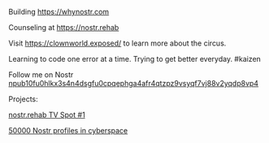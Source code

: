 Building https://whynostr.com

Counseling at https://nostr.rehab 

Visit https://clownworld.exposed/ to learn more about the circus.

Learning to code one error at a time. Trying to get better everyday. #kaizen

Follow me on Nostr [npub10fu0hlkx3s4n4dsgfu0cpqephga4afr4qtzpz9vsyqf7vj88v2yqdp8vp4](https://primal.net/zach)


Projects:

[nostr.rehab TV Spot #1](https://nostr.build/p/nb3918.mp4)

[50000 Nostr profiles in cyberspace](https://v.nostr.build/3AJm.mp4)
